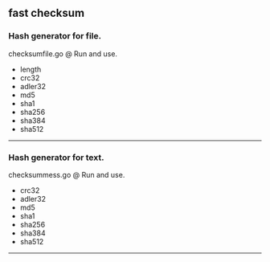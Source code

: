 **fast checksum**
------------------
### Hash generator for file. ###

checksumfile.go @ Run and use.

- length
- crc32
- adler32
- md5
- sha1
- sha256
- sha384
- sha512
------------------

### Hash generator for text. ###

checksummess.go @ Run and use.

- crc32
- adler32
- md5
- sha1
- sha256
- sha384
- sha512
------------------